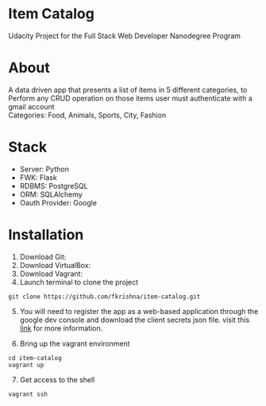 # Item Catalog
Udacity Project for the Full Stack Web Developer Nanodegree Program

# About
A data driven app that presents a list of items in 5 different categories, to Perform any CRUD operation on those items user must authenticate with a gmail account<br>
Categories: Food, Animals, Sports, City, Fashion

# Stack
- Server: Python
- FWK: Flask
- RDBMS: PostgreSQL
- ORM: SQLAlchemy
- Oauth Provider: Google

# Installation
1. Download Git:
2. Download VirtualBox:
3. Download Vagrant:
4. Launch terminal to clone the project
```
git clone https://github.com/fkrishna/item-catalog.git
```
5. You will need to register the app as a web-based application through the google dev console and download the client secrets json file. visit this [link](https://www.google.com) for more information.

6. Bring up the vagrant environment
```
cd item-catalog
vagrant up
```
7. Get access to the shell
```
vagrant ssh 
```

